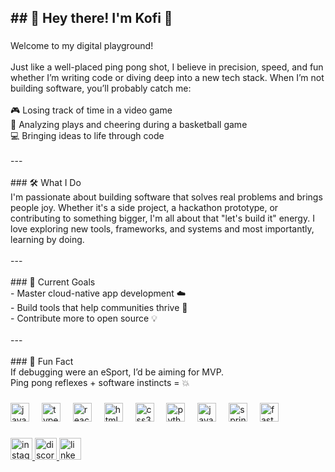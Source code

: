 <h2 align="left">## 🏓 Hey there! I'm Kofi 👋</h2>

###

<p align="left">Welcome to my digital playground!<br><br>Just like a well-placed ping pong shot, I believe in precision, speed, and fun  whether I’m writing code or diving deep into a new tech stack. When I’m not building software, you’ll probably catch me:<br><br>🎮 Losing track of time in a video game  <br>🏀 Analyzing plays and cheering during a basketball game  <br>💻 Bringing ideas to life through code<br><br>---<br><br>
### 🛠️ What I Do<br>I'm passionate about building software that solves real problems and brings people joy. Whether it's a side project, a hackathon prototype, or contributing to something bigger, I'm all about that "let's build it" energy. I love exploring new tools, frameworks, and systems  and most importantly, learning by doing.<br><br>---<br><br>
### 🚀 Current Goals<br>- Master cloud-native app development ☁️<br>- Build tools that help communities thrive 🧰<br>- Contribute more to open source 💡<br><br>---<br><br>
### 🧠 Fun Fact<br>If debugging were an eSport, I’d be aiming for MVP.  <br>Ping pong reflexes + software instincts = 💥</p>

###

<div align="left">
  <img src="https://cdn.jsdelivr.net/gh/devicons/devicon/icons/javascript/javascript-original.svg" height="30" alt="javascript logo"  />
  <img width="12" />
  <img src="https://cdn.jsdelivr.net/gh/devicons/devicon/icons/typescript/typescript-original.svg" height="30" alt="typescript logo"  />
  <img width="12" />
  <img src="https://cdn.jsdelivr.net/gh/devicons/devicon/icons/react/react-original.svg" height="30" alt="react logo"  />
  <img width="12" />
  <img src="https://cdn.jsdelivr.net/gh/devicons/devicon/icons/html5/html5-original.svg" height="30" alt="html5 logo"  />
  <img width="12" />
  <img src="https://cdn.jsdelivr.net/gh/devicons/devicon/icons/css3/css3-original.svg" height="30" alt="css3 logo"  />
  <img width="12" />
  <img src="https://cdn.jsdelivr.net/gh/devicons/devicon/icons/python/python-original.svg" height="30" alt="python logo"  />
  <img width="12" />
  <img src="https://cdn.jsdelivr.net/gh/devicons/devicon/icons/java/java-original.svg" height="30" alt="java logo"  />
  <img width="12" />
  <img src="https://cdn.jsdelivr.net/gh/devicons/devicon/icons/spring/spring-original.svg" height="30" alt="spring logo"  />
  <img width="12" />
  <img src="https://cdn.jsdelivr.net/gh/devicons/devicon/icons/fastapi/fastapi-original.svg" height="30" alt="fastapi logo"  />
</div>

###

<div align="left">
  <a href="https://www.instagram.com/i.am.kofi/" target="_blank">
    <img src="https://img.shields.io/static/v1?message=Instagram&logo=instagram&label=&color=E4405F&logoColor=white&labelColor=&style=for-the-badge" height="35" alt="instagram logo"  />
  </a>
  <a href="https://discord.com/users/okosei2" target="_blank">
    <img src="https://img.shields.io/static/v1?message=Discord&logo=discord&label=&color=7289DA&logoColor=white&labelColor=&style=for-the-badge" height="35" alt="discord logo"  />
  </a>
  <a href="https://www.linkedin.com/in/kofi-osei004/" target="_blank">
    <img src="https://img.shields.io/static/v1?message=LinkedIn&logo=linkedin&label=&color=0077B5&logoColor=white&labelColor=&style=for-the-badge" height="35" alt="linkedin logo"  />
  </a>
</div>



